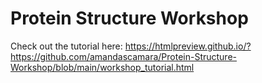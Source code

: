 # Protein Structure Workshop
Check out the tutorial here:
https://htmlpreview.github.io/?https://github.com/amandascamara/Protein-Structure-Workshop/blob/main/workshop_tutorial.html


